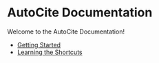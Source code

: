 # AutoCite Documentation
Welcome to the AutoCite Documentation!

* [Getting Started](https://github.com/TeamTangrams/autocite-docs/wiki/Getting-Started)
* [Learning the Shortcuts](https://github.com/TeamTangrams/autocite-docs/wiki/Shortcuts)